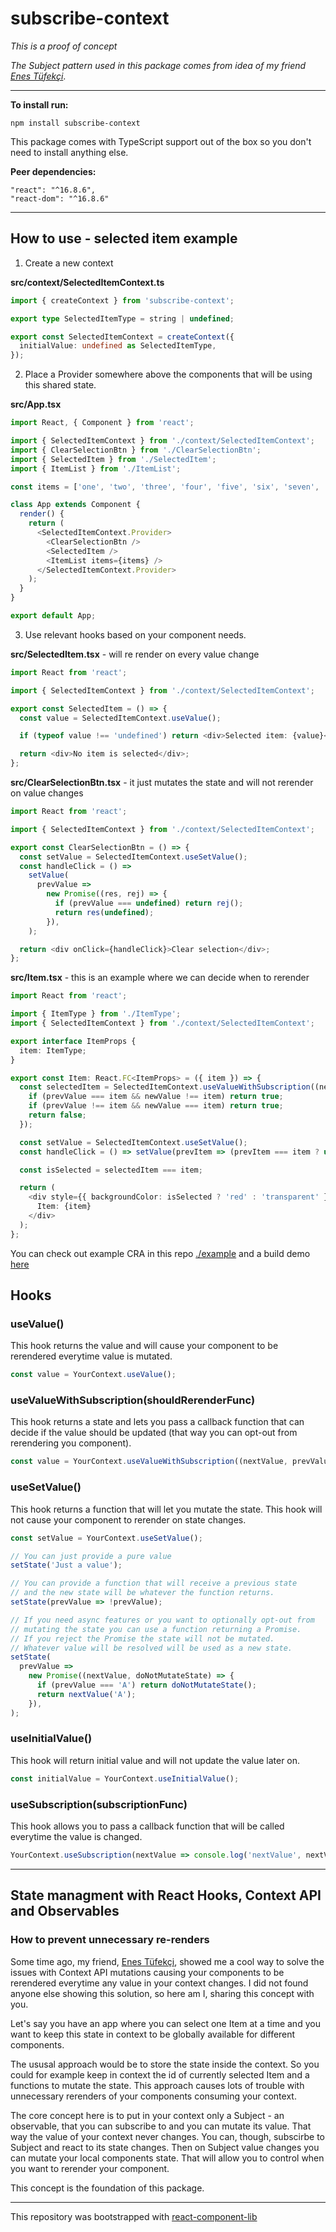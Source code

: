 # subscribe-context

_This is a proof of concept_

_The Subject pattern used in this package comes from idea of my friend [Enes Tüfekçi](https://github.com/enesTufekci)_.

---

**To install run:**

```
npm install subscribe-context
```

This package comes with TypeScript support out of the box so you don't need to install anything else.

**Peer dependencies:**

```
"react": "^16.8.6",
"react-dom": "^16.8.6"
```

---

## How to use - selected item example

1. Create a new context

**src/context/SelectedItemContext.ts**

```typescript
import { createContext } from 'subscribe-context';

export type SelectedItemType = string | undefined;

export const SelectedItemContext = createContext({
  initialValue: undefined as SelectedItemType,
});
```

2. Place a Provider somewhere above the components that will be using this shared state.

**src/App.tsx**

```typescript
import React, { Component } from 'react';

import { SelectedItemContext } from './context/SelectedItemContext';
import { ClearSelectionBtn } from './ClearSelectionBtn';
import { SelectedItem } from './SelectedItem';
import { ItemList } from './ItemList';

const items = ['one', 'two', 'three', 'four', 'five', 'six', 'seven', 'eight', 'nine'];

class App extends Component {
  render() {
    return (
      <SelectedItemContext.Provider>
        <ClearSelectionBtn />
        <SelectedItem />
        <ItemList items={items} />
      </SelectedItemContext.Provider>
    );
  }
}

export default App;
```

3. Use relevant hooks based on your component needs.

**src/SelectedItem.tsx** - will re render on every value change

```typescript
import React from 'react';

import { SelectedItemContext } from './context/SelectedItemContext';

export const SelectedItem = () => {
  const value = SelectedItemContext.useValue();

  if (typeof value !== 'undefined') return <div>Selected item: {value}</div>;

  return <div>No item is selected</div>;
};
```

**src/ClearSelectionBtn.tsx** - it just mutates the state and will not rerender on value changes

```typescript
import React from 'react';

import { SelectedItemContext } from './context/SelectedItemContext';

export const ClearSelectionBtn = () => {
  const setValue = SelectedItemContext.useSetValue();
  const handleClick = () =>
    setValue(
      prevValue =>
        new Promise((res, rej) => {
          if (prevValue === undefined) return rej();
          return res(undefined);
        }),
    );

  return <div onClick={handleClick}>Clear selection</div>;
};
```

**src/Item.tsx** - this is an example where we can decide when to rerender

```typescript
import React from 'react';

import { ItemType } from './ItemType';
import { SelectedItemContext } from './context/SelectedItemContext';

export interface ItemProps {
  item: ItemType;
}

export const Item: React.FC<ItemProps> = ({ item }) => {
  const selectedItem = SelectedItemContext.useValueWithSubscription((newValue, prevValue) => {
    if (prevValue === item && newValue !== item) return true;
    if (prevValue !== item && newValue === item) return true;
    return false;
  });

  const setValue = SelectedItemContext.useSetValue();
  const handleClick = () => setValue(prevItem => (prevItem === item ? undefined : item));

  const isSelected = selectedItem === item;

  return (
    <div style={{ backgroundColor: isSelected ? 'red' : 'transparent' }} onClick={handleClick}>
      Item: {item}
    </div>
  );
};
```

You can check out example CRA in this repo [./example](./example) and a build demo [here](https://michal-wrzosek.github.io/subscribe-context/)

## Hooks

### useValue()

This hook returns the value and will cause your component to be rerendered everytime value is mutated.

```typescript
const value = YourContext.useValue();
```

### useValueWithSubscription(shouldRerenderFunc)

This hook returns a state and lets you pass a callback function that can decide if the value should be updated (that way you can opt-out from rerendering you component).

```typescript
const value = YourContext.useValueWithSubscription((nextValue, prevValue) => nextValue !== prevValue);
```

### useSetValue()

This hook returns a function that will let you mutate the state. This hook will not cause your component to rerender on state changes.

```typescript
const setValue = YourContext.useSetValue();

// You can just provide a pure value
setState('Just a value');

// You can provide a function that will receive a previous state
// and the new state will be whatever the function returns.
setState(prevValue => !prevValue);

// If you need async features or you want to optionally opt-out from
// mutating the state you can use a function returning a Promise.
// If you reject the Promise the state will not be mutated.
// Whatever value will be resolved will be used as a new state.
setState(
  prevValue =>
    new Promise((nextValue, doNotMutateState) => {
      if (prevValue === 'A') return doNotMutateState();
      return nextValue('A');
    }),
);
```

### useInitialValue()

This hook will return initial value and will not update the value later on.

```typescript
const initialValue = YourContext.useInitialValue();
```

### useSubscription(subscriptionFunc)

This hook allows you to pass a callback function that will be called everytime the value is changed.

```typescript
YourContext.useSubscription(nextValue => console.log('nextValue', nextValue));
```

---

## State managment with React Hooks, Context API and Observables

### How to prevent unnecessary re-renders

Some time ago, my friend, [Enes Tüfekçi](https://github.com/enesTufekci), showed me a cool way to solve the issues with Context API mutations causing your components to be rerendered everytime any value in your context changes. I did not found anyone else showing this solution, so here am I, sharing this concept with you.

Let's say you have an app where you can select one Item at a time and you want to keep this state in context to be globally available for different components.

The ususal approach would be to store the state inside the context. So you could for example keep in context the id of currently selected Item and a functions to mutate the state. This approach causes lots of trouble with unnecessary rerenders of your components consuming your context.

The core concept here is to put in your context only a Subject - an observable, that you can subscribe to and you can mutate its value. That way the value of your context never changes. You can, though, subscirbe to Subject and react to its state changes. Then on Subject value changes you can mutate your local components state. That will allow you to control when you want to rerender your component.

This concept is the foundation of this package.

---

This repository was bootstrapped with [react-component-lib](https://github.com/michal-wrzosek/react-component-lib)
